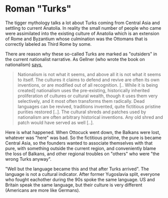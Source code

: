 # Roman "Turks"

The tigger mythology talks a lot about Turks coming from Central Asia
and settling to current Anatolia. In reality the small number of
people who came were assimilated into the existing culture of Anatolia
which is an extension of Rome and Byzantium whose culmination was the
Ottomans that is correctly labeled as Third Rome by some.

There are reason why these so-called Turks are marked as "outsiders"
in the current nationalist narrative. As Gellner (who wrote the book
on nationalism) [says](https://muratk3n.github.io/thirdwave/en/2013/03/allegience-of-pion.html),

>Nationalism is not what it seems, and above all it is not what it
 seems to itself. The cultures it claims to defend and revive are
 often its own inventions, or are modified out of all
 recognition. [.. While it is being created] nationalism uses the
 pre-existing, historically inherited proliferation of cultures or
 cultural wealth, though it uses them very selectively, and it most
 often transforms them radically. Dead languages can be revived,
 traditions invented, quite fictitious pristine purities restored
 [..]. The cultural shreds and patches used by nationalism are often
 arbitrary historical inventions. Any old shred and patch would have
 served as well [..].

Here is what happened. When Ottocuck went down, the Balkans were lost,
whatever was "here" was bad. So the fictitious pristine, the pure is
became Central Asia, so the founders wanted to associate themselves
with that pure, with something outside the current region, and
conveniently blame the loss of Balkans, and other regional troubles on
"others" who were "the wrong Turks anyway".

"Well but the language became this and that after Turks arrived". The
language is not a cultural indicator. After former Yugoslavia split,
everyone who fought eachother during the 90s spoke the same
language. US and Britain speak the same language, but their culture is
very different (Americans are more like Germans). 

